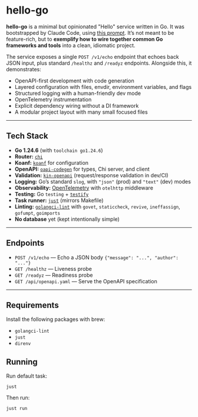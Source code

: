 # hello-go

**hello-go** is a minimal but opinionated "Hello" service written in Go. It was bootstrapped by Claude Code, using [this prompt](./prompts/bootstrap_prompt.md).
It’s not meant to be feature-rich, but to **exemplify how to wire together common Go frameworks and tools** into a clean, idiomatic project.

The service exposes a single `POST /v1/echo` endpoint that echoes back JSON input, plus standard `/healthz` and `/readyz` endpoints. Alongside this, it demonstrates:

- OpenAPI-first development with code generation
- Layered configuration with files, envdir, environment variables, and flags
- Structured logging with a human-friendly dev mode
- OpenTelemetry instrumentation
- Explicit dependency wiring without a DI framework
- A modular project layout with many small focused files

---

## Tech Stack

- **Go 1.24.6** (with `toolchain go1.24.6`)
- **Router:** [`chi`](https://github.com/go-chi/chi)
- **Koanf:** [`koanf`](https://github.com/knadh/koanf) for configuration
- **OpenAPI:** [`oapi-codegen`](https://github.com/deepmap/oapi-codegen) for types, Chi server, and client
- **Validation:** [`kin-openapi`](https://github.com/getkin/kin-openapi) (request/response validation in dev/CI)
- **Logging:** Go’s standard `slog`, with `"json"` (prod) and `"text"` (dev) modes
- **Observability:** [OpenTelemetry](https://opentelemetry.io/) with `otelhttp` middleware
- **Testing:** Go `testing` + [`testify`](https://github.com/stretchr/testify)
- **Task runner:** [`just`](https://github.com/casey/just) (mirrors Makefile)
- **Linting:** [`golangci-lint`](https://github.com/golangci/golangci-lint) with `govet`, `staticcheck`, `revive`, `ineffassign`, `gofumpt`, `goimports`
- **No database** yet (kept intentionally simple)

---

## Endpoints

- `POST /v1/echo` — Echo a JSON body `{"message": "...", "author": "..."}`
- `GET /healthz` — Liveness probe
- `GET /readyz` — Readiness probe
- `GET /api/openapi.yaml` — Serve the OpenAPI specification

---

## Requirements

Install the following packages with brew:
- `golangci-lint`
- `just`
- `direnv`

## Running

Run default task:
```shell
just
```

Then run:
```shell
just run
```
